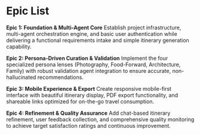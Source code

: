 # Epic List

**Epic 1: Foundation & Multi-Agent Core**
Establish project infrastructure, multi-agent orchestration engine, and basic user authentication while delivering a functional requirements intake and simple itinerary generation capability.

**Epic 2: Persona-Driven Curation & Validation**
Implement the four specialized persona lenses (Photography, Food-Forward, Architecture, Family) with robust validation agent integration to ensure accurate, non-hallucinated recommendations.

**Epic 3: Mobile Experience & Export**
Create responsive mobile-first interface with beautiful itinerary display, PDF export functionality, and shareable links optimized for on-the-go travel consumption.

**Epic 4: Refinement & Quality Assurance**
Add chat-based itinerary refinement, user feedback collection, and comprehensive quality monitoring to achieve target satisfaction ratings and continuous improvement.
